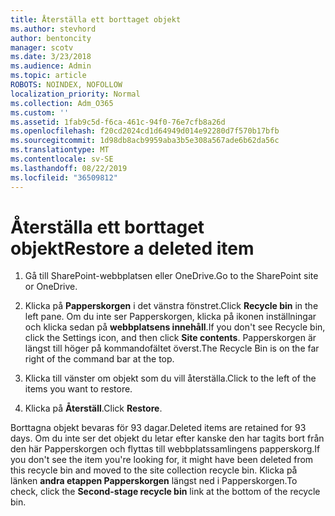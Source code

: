 ```yaml
---
title: Återställa ett borttaget objekt
ms.author: stevhord
author: bentoncity
manager: scotv
ms.date: 3/23/2018
ms.audience: Admin
ms.topic: article
ROBOTS: NOINDEX, NOFOLLOW
localization_priority: Normal
ms.collection: Adm_O365
ms.custom: ''
ms.assetid: 1fab9c5d-f6ca-461c-94f0-76e7cfb8a26d
ms.openlocfilehash: f20cd2024cd1d64949d014e92280d7f570b17bfb
ms.sourcegitcommit: 1d98db8acb9959aba3b5e308a567ade6b62da56c
ms.translationtype: MT
ms.contentlocale: sv-SE
ms.lasthandoff: 08/22/2019
ms.locfileid: "36509812"
---
```

# <a name="restore-a-deleted-item"></a><span data-ttu-id="aafc9-102">Återställa ett borttaget objekt</span><span class="sxs-lookup"><span data-stu-id="aafc9-102">Restore a deleted item</span></span>

1. <span data-ttu-id="aafc9-103">Gå till SharePoint-webbplatsen eller OneDrive.</span><span class="sxs-lookup"><span data-stu-id="aafc9-103">Go to the SharePoint site or OneDrive.</span></span>
    
2. <span data-ttu-id="aafc9-104">Klicka på **Papperskorgen** i det vänstra fönstret.</span><span class="sxs-lookup"><span data-stu-id="aafc9-104">Click **Recycle bin** in the left pane.</span></span> <span data-ttu-id="aafc9-105">Om du inte ser Papperskorgen, klicka på ikonen inställningar och klicka sedan på **webbplatsens innehåll**.</span><span class="sxs-lookup"><span data-stu-id="aafc9-105">If you don't see Recycle bin, click the Settings icon, and then click **Site contents**.</span></span> <span data-ttu-id="aafc9-106">Papperskorgen är längst till höger på kommandofältet överst.</span><span class="sxs-lookup"><span data-stu-id="aafc9-106">The Recycle Bin is on the far right of the command bar at the top.</span></span>
    
3. <span data-ttu-id="aafc9-107">Klicka till vänster om objekt som du vill återställa.</span><span class="sxs-lookup"><span data-stu-id="aafc9-107">Click to the left of the items you want to restore.</span></span>
    
4. <span data-ttu-id="aafc9-108">Klicka på **Återställ**.</span><span class="sxs-lookup"><span data-stu-id="aafc9-108">Click **Restore**.</span></span>
    
<span data-ttu-id="aafc9-109">Borttagna objekt bevaras för 93 dagar.</span><span class="sxs-lookup"><span data-stu-id="aafc9-109">Deleted items are retained for 93 days.</span></span> <span data-ttu-id="aafc9-110">Om du inte ser det objekt du letar efter kanske den har tagits bort från den här Papperskorgen och flyttas till webbplatssamlingens papperskorg.</span><span class="sxs-lookup"><span data-stu-id="aafc9-110">If you don't see the item you're looking for, it might have been deleted from this recycle bin and moved to the site collection recycle bin.</span></span> <span data-ttu-id="aafc9-111">Klicka på länken **andra etappen Papperskorgen** längst ned i Papperskorgen.</span><span class="sxs-lookup"><span data-stu-id="aafc9-111">To check, click the **Second-stage recycle bin** link at the bottom of the recycle bin.</span></span> 
  

